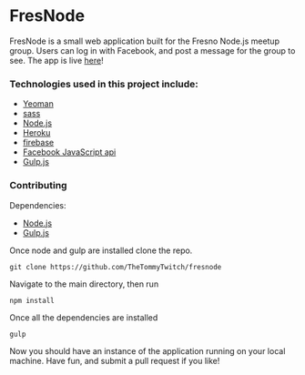 # FresNode

FresNode is a small web application built for the Fresno Node.js meetup group. Users can log in with Facebook, and post a message for the group to see. The app is live [here](https://fresnode.herokuapp.com/)!

### Technologies used in this project include:

* [Yeoman](http://yeoman.io/)
* [sass](http://sass-lang.com/)
* [Node.js](https://nodejs.org/en/)
* [Heroku](https://www.heroku.com/)
* [firebase](https://www.firebase.com/)
* [Facebook JavaScript api](https://developers.facebook.com/docs/javascript)
* [Gulp.js](http://gulpjs.com/)

### Contributing

Dependencies:
* [Node.js](https://nodejs.org/en/)
* [Gulp.js](http://gulpjs.com/)

Once node and gulp are installed clone the repo.
```
git clone https://github.com/TheTommyTwitch/fresnode
```

Navigate to the main directory, then run
```
npm install
```

Once all the dependencies are installed
```
gulp
```

Now you should have an instance of the application running on your local machine. Have fun, and submit a pull request if you like!
